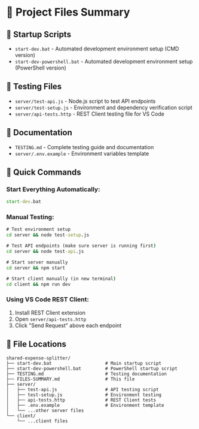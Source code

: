 # 📁 Project Files Summary

## 🚀 **Startup Scripts**
- `start-dev.bat` - Automated development environment setup (CMD version)
- `start-dev-powershell.bat` - Automated development environment setup (PowerShell version)

## 🧪 **Testing Files**
- `server/test-api.js` - Node.js script to test API endpoints
- `server/test-setup.js` - Environment and dependency verification script
- `server/api-tests.http` - REST Client testing file for VS Code

## 📝 **Documentation**
- `TESTING.md` - Complete testing guide and documentation
- `server/.env.example` - Environment variables template

## 🎯 **Quick Commands**

### Start Everything Automatically:
```cmd
start-dev.bat
```

### Manual Testing:
```cmd
# Test environment setup
cd server && node test-setup.js

# Test API endpoints (make sure server is running first)
cd server && node test-api.js

# Start server manually
cd server && npm start

# Start client manually (in new terminal)
cd client && npm run dev
```

### Using VS Code REST Client:
1. Install REST Client extension
2. Open `server/api-tests.http`
3. Click "Send Request" above each endpoint

## 🔧 **File Locations**
```
shared-expense-splitter/
├── start-dev.bat                    # Main startup script
├── start-dev-powershell.bat         # PowerShell startup script
├── TESTING.md                       # Testing documentation
├── FILES-SUMMARY.md                 # This file
├── server/
│   ├── test-api.js                  # API testing script
│   ├── test-setup.js                # Environment testing
│   ├── api-tests.http               # REST Client tests
│   ├── .env.example                 # Environment template
│   └── ...other server files
└── client/
    └── ...client files
```
